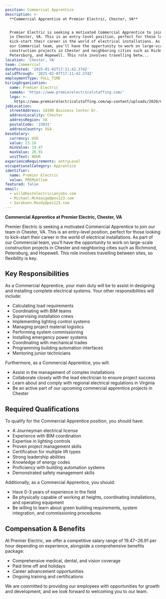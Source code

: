 ```yaml
---
position: Commercial Apprentice
description: >-
  **Commercial Apprentice at Premier Electric, Chester, VA**


  Premier Electric is seeking a motivated Commercial Apprentice to join our team
  in Chester, VA. This is an entry-level position, perfect for those looking to
  kick-start their career in the world of electrical installations. As part of
  our Commercial team, you'll have the opportunity to work on large-scale
  construction projects in Chester and neighboring cities such as Richmond,
  Petersburg, and Hopewell. This role involves travelling betw...
location: 'Chester, VA'
team: Commercial
datePosted: '2025-01-02T17:11:42.374Z'
validThrough: '2025-02-07T17:11:42.374Z'
employmentType: FULL_TIME
hiringOrganization:
  name: Premier Electric
  sameAs: 'https://www.premierelectricalstaffing.com/'
  logo: >-
    https://www.premierelectricalstaffing.com/wp-content/uploads/2020/05/Premier-Electrical-Staffing-logo.png
jobLocation:
  streetAddress: 10390 Business Center Dr.
  addressLocality: Chester
  addressRegion: VA
  postalCode: '23831'
  addressCountry: USA
baseSalary:
  currency: USD
  value: 23.19
  minValue: 19.47
  maxValue: 26.91
  unitText: HOUR
experienceRequirements: entryLevel
occupationalCategory: Apprentice
identifier:
  name: Premier Electric
  value: PREMybllem
featured: false
email:
  - will@bestelectricianjobs.com
  - Michael.Mckeaige@pes123.com
  - Sarahann.Moody@pes123.com
---
```




**Commercial Apprentice at Premier Electric, Chester, VA**

Premier Electric is seeking a motivated Commercial Apprentice to join our team in Chester, VA. This is an entry-level position, perfect for those looking to kick-start their career in the world of electrical installations. As part of our Commercial team, you'll have the opportunity to work on large-scale construction projects in Chester and neighboring cities such as Richmond, Petersburg, and Hopewell. This role involves travelling between sites, so flexibility is key.

## Key Responsibilities

As a Commercial Apprentice, your main duty will be to assist in designing and installing complete electrical systems. Your other responsibilities will include:

- Calculating load requirements
- Coordinating with BIM teams
- Supervising installation crews
- Implementing lighting control systems
- Managing project material logistics
- Performing system commissioning
- Installing emergency power systems
- Coordinating with mechanical trades
- Programming building automation interfaces
- Mentoring junior technicians

Furthermore, as a Commercial Apprentice, you will:

- Assist in the management of complex installations
- Collaborate closely with the lead electrician to ensure project success
- Learn about and comply with regional electrical regulations in Virginia
- Be an active part of our upcoming commercial apprentice projects in Chester

## Required Qualifications

To qualify for the Commercial Apprentice position, you should have:

- A Journeyman electrical license
- Experience with BIM coordination
- Expertise in lighting controls
- Proven project management skills
- Certification for multiple lift types
- Strong leadership abilities
- Knowledge of energy codes
- Proficiency with building automation systems
- Demonstrated safety management skills

Additionally, as a Commercial Apprentice, you should:

- Have 0-3 years of experience in the field
- Be physically capable of working at heights, coordinating installations, and operating equipment
- Be willing to learn about green building requirements, system integration, and commissioning procedures

## Compensation & Benefits

At Premier Electric, we offer a competitive salary range of $19.47-$26.91 per hour depending on experience, alongside a comprehensive benefits package:

- Comprehensive medical, dental, and vision coverage
- Paid time off and holidays
- Career advancement opportunities
- Ongoing training and certifications

We are committed to providing our employees with opportunities for growth and development, and we look forward to welcoming you to our team.